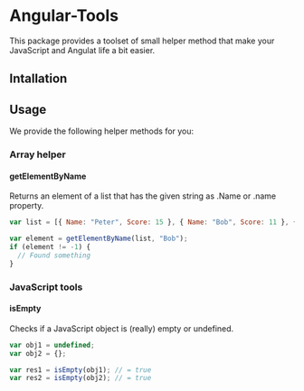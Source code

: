 # Angular-Tools
This package provides a toolset of small helper method that make your JavaScript and Angulat life a bit easier.

## Intallation

## Usage
We provide the following helper methods for you:
### Array helper
#### getElementByName
Returns an element of a list that has the given string as .Name or .name property.
```javascript
var list = [{ Name: "Peter", Score: 15 }, { Name: "Bob", Score: 11 }, { Name: "Justus", Score: 23 }];

var element = getElementByName(list, "Bob");
if (element != -1) {
  // Found something
}
```

### JavaScript tools
#### isEmpty
Checks if a JavaScript object is (really) empty or undefined.
```javascript
var obj1 = undefined;
var obj2 = {};

var res1 = isEmpty(obj1); // = true
var res2 = isEmpty(obj2); // = true
```
